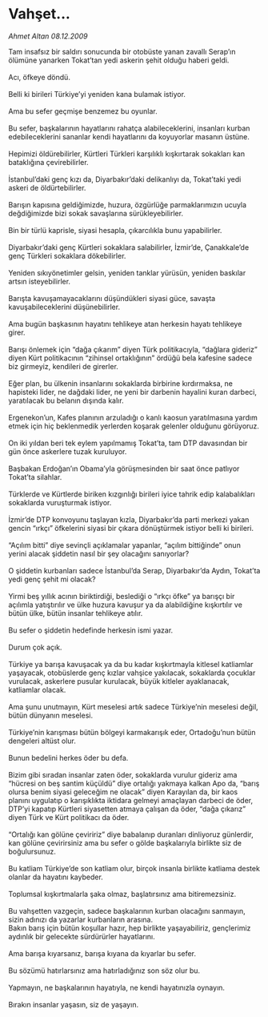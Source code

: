 # Vahşet...

*Ahmet Altan 08.12.2009*

<div class="taraf_structure_2col_1zq">
<div class="margen_n">



 <p>Tam insafsız bir saldırı sonucunda bir otobüste yanan zavallı Serap’ın ölümüne yanarken Tokat’tan yedi askerin şehit olduğu haberi geldi. <br/><br/>Acı, öfkeye döndü. <br/><br/>Belli ki birileri Türkiye’yi yeniden kana bulamak istiyor. <br/><br/>Ama bu sefer geçmişe benzemez bu oyunlar. <br/><br/>Bu sefer, başkalarının hayatlarını rahatça alabileceklerini, insanları kurban edebileceklerini sananlar kendi hayatlarını da koyuyorlar masanın üstüne. <br/><br/>Hepimizi öldürebilirler, Kürtleri Türkleri karşılıklı kışkırtarak sokakları kan bataklığına çevirebilirler. <br/><br/>İstanbul’daki genç kızı da, Diyarbakır’daki delikanlıyı da, Tokat’taki yedi askeri de öldürtebilirler. <br/><br/>Barışın kapısına geldiğimizde, huzura, özgürlüğe parmaklarımızın ucuyla değdiğimizde bizi sokak savaşlarına sürükleyebilirler. <br/><br/>Bin bir türlü kaprisle, siyasi hesapla, çıkarcılıkla bunu yapabilirler. <br/><br/>Diyarbakır’daki genç Kürtleri sokaklara salabilirler, İzmir’de, Çanakkale’de genç Türkleri sokaklara dökebilirler. <br/><br/>Yeniden sıkıyönetimler gelsin, yeniden tanklar yürüsün, yeniden baskılar artsın isteyebilirler. <br/><br/>Barışta kavuşamayacaklarını düşündükleri siyasi güce, savaşta kavuşabileceklerini düşünebilirler. <br/><br/>Ama bugün başkasının hayatını tehlikeye atan herkesin hayatı tehlikeye girer. <br/><br/>Barışı önlemek için “dağa çıkarım” diyen Türk politikacıyla, “dağlara gideriz” diyen Kürt politikacının “zihinsel ortaklığının” ördüğü bela kafesine sadece biz girmeyiz, kendileri de girerler. <br/><br/>Eğer plan, bu ülkenin insanlarını sokaklarda birbirine kırdırmaksa, ne hapisteki lider, ne dağdaki lider, ne yeni bir darbenin hayalini kuran darbeci, yaratılacak bu belanın dışında kalır. <br/><br/>Ergenekon’un, Kafes planının arzuladığı o kanlı kaosun yaratılmasına yardım etmek için hiç beklenmedik yerlerden koşarak gelenler olduğunu görüyoruz. <br/><br/>On iki yıldan beri tek eylem yapılmamış Tokat’ta, tam DTP davasından bir gün önce askerlere tuzak kuruluyor. <br/><br/>Başbakan Erdoğan’ın Obama’yla görüşmesinden bir saat önce patlıyor Tokat’ta silahlar. <br/><br/>Türklerde ve Kürtlerde biriken kızgınlığı birileri iyice tahrik edip kalabalıkları sokaklarda vuruşturmak istiyor. <br/><br/>İzmir’de DTP konvoyunu taşlayan kızla, Diyarbakır’da parti merkezi yakan gencin “ırkçı” öfkelerini siyasi bir çıkara dönüştürmek istiyor belli ki birileri. <br/><br/>“Açılım bitti” diye sevinçli açıklamalar yapanlar, “açılım bittiğinde” onun yerini alacak şiddetin nasıl bir şey olacağını sanıyorlar? <br/><br/>O şiddetin kurbanları sadece İstanbul’da Serap, Diyarbakır’da Aydın, Tokat’ta yedi genç şehit mi olacak? <br/><br/>Yirmi beş yıllık acının biriktirdiği, beslediği o “ırkçı öfke” ya barışçı bir açılımla yatıştırılır ve ülke huzura kavuşur ya da alabildiğine kışkırtılır ve bütün ülke, bütün insanlar tehlikeye atılır. <br/><br/>Bu sefer o şiddetin hedefinde herkesin ismi yazar. <br/><br/>Durum çok açık. <br/><br/>Türkiye ya barışa kavuşacak ya da bu kadar kışkırtmayla kitlesel katliamlar yaşayacak, otobüslerde genç kızlar vahşice yakılacak, sokaklarda çocuklar vurulacak, askerlere pusular kurulacak, büyük kitleler ayaklanacak, katliamlar olacak. <br/><br/>Ama şunu unutmayın, Kürt meselesi artık sadece Türkiye’nin meselesi değil, bütün dünyanın meselesi. <br/><br/>Türkiye’nin karışması bütün bölgeyi karmakarışık eder, Ortadoğu’nun bütün dengeleri altüst olur. <br/><br/>Bunun bedelini herkes öder bu defa. <br/><br/>Bizim gibi sıradan insanlar zaten öder, sokaklarda vurulur gideriz ama “hücresi on beş santim küçüldü” diye ortalığı yakmaya kalkan Apo da, “barış olursa benim siyasi geleceğim ne olacak” diyen Karayılan da, bir kaos planını uygulatıp o karışıklıkta iktidara gelmeyi amaçlayan darbeci de öder, DTP’yi kapatıp Kürtleri siyasetten atmaya çalışan da öder, “dağa çıkarız” diyen Türk ve Kürt politikacı da öder. <br/><br/>“Ortalığı kan gölüne çeviririz” diye babalanıp duranları dinliyoruz günlerdir, kan gölüne çevirirsiniz ama bu sefer o gölde başkalarıyla birlikte siz de boğulursunuz. <br/><br/>Bu katliam Türkiye’de son katliam olur, birçok insanla birlikte katliama destek olanlar da hayatını kaybeder. <br/><br/>Toplumsal kışkırtmalarla şaka olmaz, başlatırsınız ama bitiremezsiniz. <br/><br/>Bu vahşetten vazgeçin, sadece başkalarının kurban olacağını sanmayın, sizin adınızı da yazarlar kurbanların arasına. <br/>Bakın barış için bütün koşullar hazır, hep birlikte yaşayabiliriz, gençlerimiz aydınlık bir gelecekte sürdürürler hayatlarını. <br/><br/>Ama barışa kıyarsanız, barışa kıyana da kıyarlar bu sefer. <br/><br/>Bu sözümü hatırlarsınız ama hatırladığınız son söz olur bu. <br/><br/>Yapmayın, ne başkalarının hayatıyla, ne kendi hayatınızla oynayın. <br/><br/>Bırakın insanlar yaşasın, siz de yaşayın.</p>
<br/>
<br/>
<br/>



<br/>


<div id="taraf_not">
</div>

</div>


</div>
